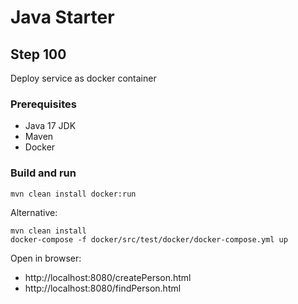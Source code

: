 # Java Starter #

## Step 100

Deploy service as docker container

### Prerequisites
- Java 17 JDK
- Maven
- Docker

### Build and run

```shell
mvn clean install docker:run
```

Alternative:
```shell
mvn clean install
docker-compose -f docker/src/test/docker/docker-compose.yml up
```

Open in browser: 
- http://localhost:8080/createPerson.html
- http://localhost:8080/findPerson.html
